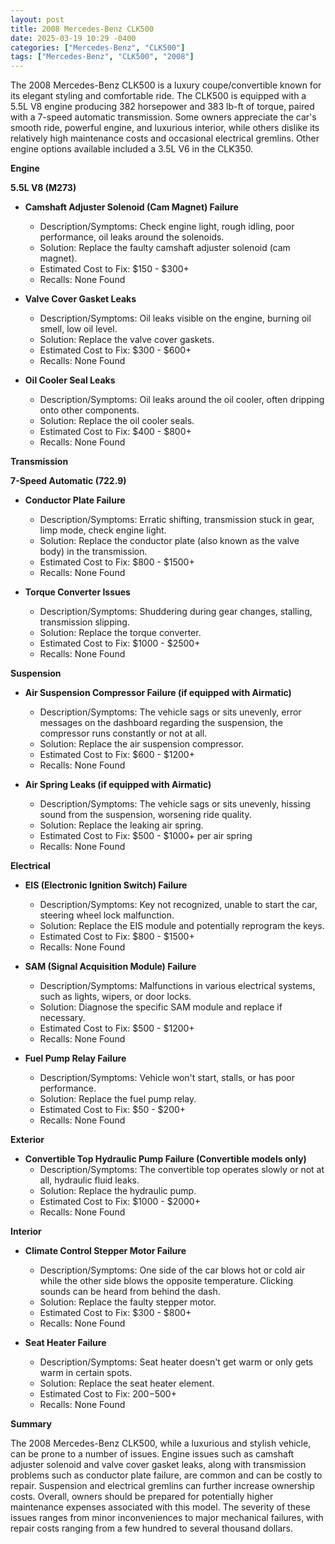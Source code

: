 ```yaml
---
layout: post
title: 2008 Mercedes-Benz CLK500
date: 2025-03-19 10:29 -0400
categories: ["Mercedes-Benz", "CLK500"]
tags: ["Mercedes-Benz", "CLK500", "2008"]
---
```

The 2008 Mercedes-Benz CLK500 is a luxury coupe/convertible known for its elegant styling and comfortable ride. The CLK500 is equipped with a 5.5L V8 engine producing 382 horsepower and 383 lb-ft of torque, paired with a 7-speed automatic transmission. Some owners appreciate the car's smooth ride, powerful engine, and luxurious interior, while others dislike its relatively high maintenance costs and occasional electrical gremlins. Other engine options available included a 3.5L V6 in the CLK350.

**Engine**

**5.5L V8 (M273)**

*   **Camshaft Adjuster Solenoid (Cam Magnet) Failure**
    *   Description/Symptoms: Check engine light, rough idling, poor performance, oil leaks around the solenoids.
    *   Solution: Replace the faulty camshaft adjuster solenoid (cam magnet).
    *   Estimated Cost to Fix: $150 - $300+
    *   Recalls: None Found

*   **Valve Cover Gasket Leaks**
    *   Description/Symptoms: Oil leaks visible on the engine, burning oil smell, low oil level.
    *   Solution: Replace the valve cover gaskets.
    *   Estimated Cost to Fix: $300 - $600+
    *   Recalls: None Found

*   **Oil Cooler Seal Leaks**
    *   Description/Symptoms: Oil leaks around the oil cooler, often dripping onto other components.
    *   Solution: Replace the oil cooler seals.
    *   Estimated Cost to Fix: $400 - $800+
    *   Recalls: None Found

**Transmission**

**7-Speed Automatic (722.9)**

*   **Conductor Plate Failure**
    *   Description/Symptoms: Erratic shifting, transmission stuck in gear, limp mode, check engine light.
    *   Solution: Replace the conductor plate (also known as the valve body) in the transmission.
    *   Estimated Cost to Fix: $800 - $1500+
    *   Recalls: None Found

*   **Torque Converter Issues**
    *   Description/Symptoms: Shuddering during gear changes, stalling, transmission slipping.
    *   Solution: Replace the torque converter.
    *   Estimated Cost to Fix: $1000 - $2500+
    *   Recalls: None Found

**Suspension**

*   **Air Suspension Compressor Failure (if equipped with Airmatic)**
    *   Description/Symptoms: The vehicle sags or sits unevenly, error messages on the dashboard regarding the suspension, the compressor runs constantly or not at all.
    *   Solution: Replace the air suspension compressor.
    *   Estimated Cost to Fix: $600 - $1200+
    *   Recalls: None Found

*   **Air Spring Leaks (if equipped with Airmatic)**
    *   Description/Symptoms: The vehicle sags or sits unevenly, hissing sound from the suspension, worsening ride quality.
    *   Solution: Replace the leaking air spring.
    *   Estimated Cost to Fix: $500 - $1000+ per air spring
    *   Recalls: None Found

**Electrical**

*   **EIS (Electronic Ignition Switch) Failure**
    *   Description/Symptoms: Key not recognized, unable to start the car, steering wheel lock malfunction.
    *   Solution: Replace the EIS module and potentially reprogram the keys.
    *   Estimated Cost to Fix: $800 - $1500+
    *   Recalls: None Found

*   **SAM (Signal Acquisition Module) Failure**
    *   Description/Symptoms: Malfunctions in various electrical systems, such as lights, wipers, or door locks.
    *   Solution: Diagnose the specific SAM module and replace if necessary.
    *   Estimated Cost to Fix: $500 - $1200+
    *   Recalls: None Found

*   **Fuel Pump Relay Failure**
    *   Description/Symptoms: Vehicle won't start, stalls, or has poor performance.
    *   Solution: Replace the fuel pump relay.
    *   Estimated Cost to Fix: $50 - $200+
    *   Recalls: None Found

**Exterior**

*   **Convertible Top Hydraulic Pump Failure (Convertible models only)**
    *   Description/Symptoms: The convertible top operates slowly or not at all, hydraulic fluid leaks.
    *   Solution: Replace the hydraulic pump.
    *   Estimated Cost to Fix: $1000 - $2000+
    *   Recalls: None Found

**Interior**

*   **Climate Control Stepper Motor Failure**
    *   Description/Symptoms: One side of the car blows hot or cold air while the other side blows the opposite temperature. Clicking sounds can be heard from behind the dash.
    *   Solution: Replace the faulty stepper motor.
    *   Estimated Cost to Fix: $300 - $800+
    *   Recalls: None Found

*   **Seat Heater Failure**
    *   Description/Symptoms: Seat heater doesn't get warm or only gets warm in certain spots.
    *   Solution: Replace the seat heater element.
    *   Estimated Cost to Fix: $200-$500+
    *   Recalls: None Found

**Summary**

The 2008 Mercedes-Benz CLK500, while a luxurious and stylish vehicle, can be prone to a number of issues. Engine issues such as camshaft adjuster solenoid and valve cover gasket leaks, along with transmission problems such as conductor plate failure, are common and can be costly to repair. Suspension and electrical gremlins can further increase ownership costs. Overall, owners should be prepared for potentially higher maintenance expenses associated with this model. The severity of these issues ranges from minor inconveniences to major mechanical failures, with repair costs ranging from a few hundred to several thousand dollars.

